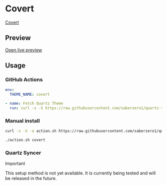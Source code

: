 # Covert

[Covert](https://github.com/schrunchee)

## Preview

[Open live preview](https://quartz-themes.github.io/covert/)

## Usage

### GitHub Actions

```yaml
env:
  THEME_NAME: covert
```

```yaml
- name: Fetch Quartz Theme
  run: curl -s -S https://raw.githubusercontent.com/saberzero1/quartz-themes/master/action.sh | bash -s -- $THEME_NAME
```

### Manual install

```bash
curl -s -S -o action.sh https://raw.githubusercontent.com/saberzero1/quartz-themes/master/action.sh

./action.sh covert
```

### Quartz Syncer

> [!IMPORTANT]
> This setup method is not yet available. It is currently being tested and will be released in the future.
